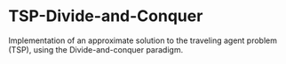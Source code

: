 # TSP-Divide-and-Conquer
Implementation of an approximate solution to the traveling agent problem (TSP), using the Divide-and-conquer paradigm.